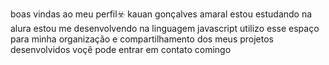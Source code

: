 boas vindas ao meu perfil☣️
kauan gonçalves amaral
estou estudando na alura
estou me desenvolvendo na linguagem javascript 
utilizo esse espaço para minha organização e compartilhamento dos meus projetos desenvolvidos 
voçê pode entrar em contato comingo 
